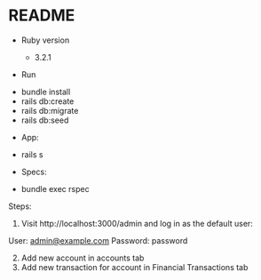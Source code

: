 # README

* Ruby version
    - 3.2.1

* Run
 - bundle install
 - rails db:create
 - rails db:migrate
 - rails db:seed

* App:
 - rails s

* Specs:
 - bundle exec rspec


 Steps:
 1) Visit http://localhost:3000/admin and log in as the default user:

 User: admin@example.com
 Password: password

 2) Add new account in accounts tab
 3) Add new transaction for account in Financial Transactions tab
